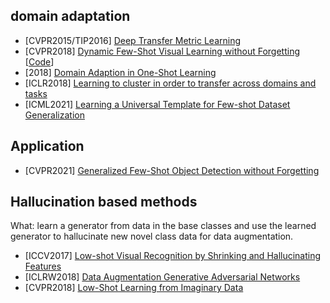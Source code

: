 ## domain adaptation
- [CVPR2015/TIP2016] [Deep Transfer Metric Learning](http://citeseerx.ist.psu.edu/viewdoc/download?doi=10.1.1.707.2664&rep=rep1&type=pdf)
- [CVPR2018] [Dynamic Few-Shot Visual Learning without Forgetting](https://arxiv.org/abs/1804.09458) [[Code](https://github.com/gidariss/FewShotWithoutForgetting)]
- [2018] [Domain Adaption in One-Shot Learning](https://link.springer.com/chapter/10.1007/978-3-030-10925-7_35)
- [ICLR2018] [Learning to cluster in order to transfer across domains and tasks](https://arxiv.org/abs/1711.10125)
- [ICML2021] [Learning a Universal Template for Few-shot Dataset Generalization](https://arxiv.org/abs/2105.07029)

## Application
- [CVPR2021] [Generalized Few-Shot Object Detection without Forgetting](https://arxiv.org/pdf/2105.09491.pdf)

## Hallucination based methods
What: learn a generator from data in the base classes and use the learned generator to hallucinate new novel class data for data augmentation.
- [ICCV2017] [Low-shot Visual Recognition by Shrinking and Hallucinating Features](https://arxiv.org/abs/1606.02819)
- [ICLRW2018] [Data Augmentation Generative Adversarial Networks](https://arxiv.org/abs/1711.04340)
- [CVPR2018] [Low-Shot Learning from Imaginary Data](https://arxiv.org/abs/1801.05401)
